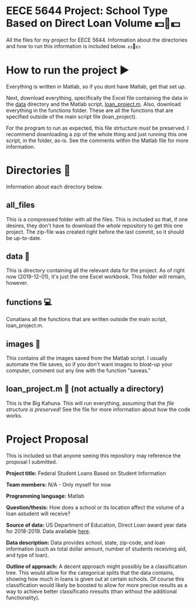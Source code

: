 # EECE 5644 Project: School Type Based on Direct Loan Volume 💵💯💵
All the files for my project for EECE 5644. Information about the directories and how to run this information is included below. 💵💯💵

# How to run the project ▶
Everything is written in Matlab, so if you dont have Matlab, get that set up.

Next, download everything, specifically the Excel file containing the data in the [data](data) directory and the Matlab script, [loan_project.m](loan_project.m).
Also, download everything in the functions folder. These are all the functions that are specified outside of the main script file (loan_project).

For the program to run as expected, this file strtucture *must* be preserved. I recommend downloading a zip of the whole thing and just running this one script, in the folder, as-is. See the comments within the Matlab file for more information.

# Directories 📂
Information about each directory below.

## all_files
This is a compressed folder with all the files. This is included so that, if one desires, they don't have to download the *whole* repository to get this one project. The zip-file was created right before the last commit, so it should be up-to-date.

## data 🎁
This is directory containing all the relevant data for the project. As of right now (2019-12-01), it's just the one Excel workbook. This folder will remain, however.

## functions 💻
Conatians all the functions that are written outside the main script, loan_project.m.

## images 📸
This contains all the images saved from the Matlab script. I usually automate the file saves, so if you don't want images to bloat-up your computer, comment out any line with the function "saveas."

## loan_project.m 🍔 (not actually a directory)
This is the Big Kahuna. This will run everything, assuming that the *file structure is preserved!* See the file for more information about how the code works.

# Project Proposal
This is included so that anyone seeing this repository may reference the proposal I submitted.

**Project title:** Federal Student Loans Based on Student Information

**Team members:** N/A - Only myself for now

**Programming language:** Matlab

**Question/thesis:** How does a school or its location affect the volume of a loan astudent will receive?

**Source of data:** US Department of Education, Direct Loan award year data for 2018-2019. Data available [here](https://studentaid.ed.gov/sa/about/data-center/student/title-iv​).

**Data description:** Data provides school, state, zip-code, and loan information (such as total dollar amount, number of students receiving aid, and type of loan).

**Outline of approach:** A decent approach might possibly be a classification tree. This would allow for the categorical splits that the data contains, showing how much in loans is given out at certain schools. Of course this classification would likely be boosted to allow for more precise results as a way to achieve better classificatio nresults (than without the additional functionality).